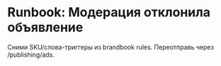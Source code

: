 # Runbook: Модерация отклонила объявление
Сними SKU/слова-триггеры из brandbook rules. Переотправь через /publishing/ads.
